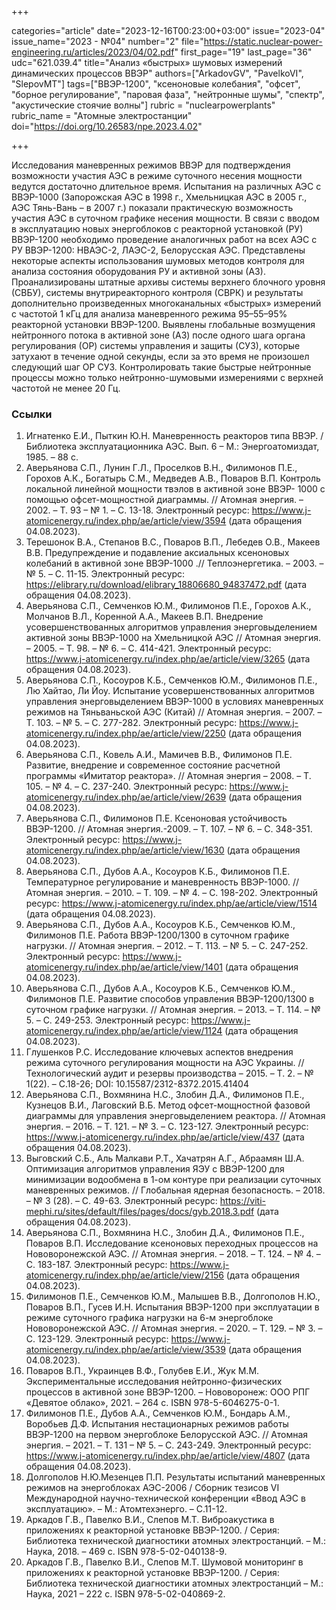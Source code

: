 +++

categories="article"
date="2023-12-16T00:23:00+03:00"
issue="2023-04"
issue_name="2023 - №04"
number="2"
file="https://static.nuclear-power-engineering.ru/articles/2023/04/02.pdf"
first_page="19"
last_page="36"
udc="621.039.4"
title="Анализ «быстрых» шумовых измерений динамических процессов ВВЭР"
authors=["ArkadovGV", "PavelkoVI", "SlepovMT"]
tags=["ВВЭР-1200", "ксеноновые колебания", "офсет", "борное регулирование", "паровая фаза", "нейтронные шумы", "спектр", "акустические стоячие волны"]
rubric = "nuclearpowerplants"
rubric_name = "Aтомные электростанции"
doi="https://doi.org/10.26583/npe.2023.4.02"

+++

Исследования маневренных режимов ВВЭР для подтверждения возможности участия АЭС в режиме суточного несения мощности ведутся достаточно длительное время. Испытания на различных АЭС с ВВЭР-1000 (Запорожская АЭС в 1998 г., Хмельницкая АЭС в 2005 г., АЭС Тянь-Вань – в 2007 г.) показали практическую возможность участия АЭС в суточном графике несения мощности. В связи с вводом в эксплуатацию новых энергоблоков с реакторной установкой (РУ) ВВЭР-1200 необходимо проведение аналогичных работ на всех АЭС с РУ ВВЭР-1200: НВАЭС-2, ЛАЭС-2, Белорусская АЭС. Представлены некоторые аспекты использования шумовых методов контроля для анализа состояния оборудования РУ и активной зоны (АЗ). Проанализированы штатные архивы системы верхнего блочного уровня (СВБУ), системы внутриреакторного контроля (СВРК) и результаты дополнительно произведенных многоканальных «быстрых» измерений с частотой 1 кГц для анализа маневренного режима 95–55–95% реакторной установки ВВЭР-1200. Выявлены глобальные возмущения нейтронного потока в активной зоне (АЗ) после одного шага органа регулирования (ОР) системы управления и защиты (СУЗ), которые затухают в течение одной секунды, если за это время не произошел следующий шаг ОР СУЗ. Контролировать такие быстрые нейтронные процессы можно только нейтронно-шумовыми измерениями с верхней частотой не менее 20 Гц.

### Ссылки

1. Игнатенко Е.И., Пыткин Ю.Н. Маневренность реакторов типа ВВЭР. / Библиотека эксплуатационника АЭС. Вып. 6 – М.: Энергоатомиздат, 1985. – 88 с.
2. Аверьянова С.П., Лунин Г.Л., Проселков В.Н., Филимонов П.Е., Горохов А.К., Богатырь С.М., Медведев А.В., Поваров В.П. Контроль локальной линейной мощности твэлов в активной зоне ВВЭР- 1000 с помощью офсет-мощностной диаграммы. // Атомная энергия. – 2002. – Т. 93 – № 1. – С. 13-18. Электронный ресурс: https://www.j-atomicenergy.ru/index.php/ae/article/view/3594 (дата обращения 04.08.2023).
3. Терешонок В.А., Степанов В.С., Поваров В.П., Лебедев О.В., Макеев В.В. Предупреждение и подавление аксиальных ксеноновых колебаний в активной зоне ВВЭР-1000 .// Теплоэнергетика. – 2003. – № 5. – С. 11-15. Электронный ресурс: https://elibrary.ru/download/elibrary_18806680_94837472.pdf (дата обращения 04.08.2023).
4. Аверьянова С.П., Семченков Ю.М., Филимонов П.Е., Горохов А.К., Молчанов В.Л., Коренной А.А., Макеев В.П. Внедрение усовершенствованных алгоритмов управления энерговыделением активной зоны ВВЭР-1000 на Хмельницкой АЭС // Атомная энергия. – 2005. – Т. 98. – № 6. – С. 414-421. Электронный ресурс: https://www.j-atomicenergy.ru/index.php/ae/article/view/3265 (дата обращения 04.08.2023).
5. Аверьянова С.П., Косоуров К.Б., Семченков Ю.М., Филимонов П.Е., Лю Хайтао, Ли Йоу. Испытание усовершенствованных алгоритмов управления энерговыделением ВВЭР-1000 в условиях маневренных режимов на Тяньваньской АЭС (Китай) // Атомная энергия. – 2007. – Т. 103. – № 5. – С. 277-282. Электронный ресурс: https://www.j-atomicenergy.ru/index.php/ae/article/view/2250 (дата обращения 04.08.2023).
6. Аверьянова С.П., Ковель А.И., Мамичев В.В., Филимонов П.Е. Развитие, внедрение и современное состояние расчетной программы «Имитатор реактора». // Атомная энергия – 2008. – Т. 105. – № 4. – С. 237-240. Электронный ресурс: https://www.j-atomicenergy.ru/index.php/ae/article/view/2639 (дата обращения 04.08.2023).
7. Аверьянова С.П., Филимонов П.Е. Ксеноновая устойчивость ВВЭР-1200. // Атомная энергия.-2009. – Т. 107. – № 6. – С. 348-351. Электронный ресурс: https://www.j-atomicenergy.ru/index.php/ae/article/view/1630 (дата обращения 04.08.2023).
8. Аверьянова С.П., Дубов А.А., Косоуров К.Б., Филимонов П.Е. Температурное регулирование и маневренность ВВЭР-1000. // Атомная энергия. – 2010. – Т. 109. – № 4. – С. 198-202. Электронный ресурс: https://www.j-atomicenergy.ru/index.php/ae/article/view/1514 (дата обращения 04.08.2023).
9. Аверьянова С.П., Дубов А.А., Косоуров К.Б., Семченков Ю.М., Филимонов П.Е. Работа ВВЭР-1200/1300 в суточном графике нагрузки. // Атомная энергия. – 2012. – Т. 113. – № 5. – С. 247-252. Электронный ресурс: https://www.j-atomicenergy.ru/index.php/ae/article/view/1401 (дата обращения 04.08.2023).
10. Аверьянова С.П., Дубов А.А., Косоуров К.Б., Семченков Ю.М., Филимонов П.Е. Развитие способов управления ВВЭР-1200/1300 в суточном графике нагрузки. // Атомная энергия. – 2013. – Т. 114. – № 5. – С. 249-253. Электронный ресурс: https://www.j-atomicenergy.ru/index.php/ae/article/view/1124 (дата обращения 04.08.2023).
11. Глушенков Р.С. Исследование ключевых аспектов внедрения режима суточного регулирования мощности на АЭС Украины. // Технологический аудит и резервы производства – 2015. – Т. 2. – № 1(22). – С.18-26; DOI: 10.15587/2312-8372.2015.41404
12. Аверьянова С.П., Вохмянина Н.С., Злобин Д.А., Филимонов П.Е., Кузнецов В.И., Лаговский В.Б. Метод офсет-мощностной фазовой диаграммы для управления энерговыделением реактора. // Атомная энергия. – 2016. – Т. 121. – № 3. – С. 123-127. Электронный ресурс: https://www.j-atomicenergy.ru/index.php/ae/article/view/437 (дата обращения 04.08.2023).
13. Выговский С.Б., Аль Малкави Р.Т., Хачатрян А.Г., Абраамян Ш.А. Оптимизация алгоритмов управления ЯЭУ с ВВЭР-1200 для минимизации водообмена в 1-ом контуре при реализации суточных маневренных режимов. // Глобальная ядерная безопасность. – 2018. – № 3 (28). – С. 49-63. Электронный ресурс: https://viti-mephi.ru/sites/default/files/pages/docs/gyb.2018.3.pdf (дата обращения 04.08.2023).
14. Аверьянова С.П., Вохмянина Н.С., Злобин Д.А., Филимонов П.Е., Поваров В.П. Исследование ксеноновых переходных процессов на Нововоронежской АЭС. // Атомная энергия. – 2018. – Т. 124. – № 4. – С. 183-187. Электронный ресурс: https://www.j-atomicenergy.ru/index.php/ae/article/view/2156 (дата обращения 04.08.2023).
15. Филимонов П.Е., Семченков Ю.М., Малышев В.В., Долгополов Н.Ю., Поваров В.П., Гусев И.Н. Испытания ВВЭР-1200 при эксплуатации в режиме суточного графика нагрузки на 6-м энергоблоке Нововоронежской АЭС. // Атомная энергия. – 2020. – Т. 129. – № 3. – С. 123-129. Электронный ресурс: https://www.j-atomicenergy.ru/index.php/ae/article/view/3539 (дата обращения 04.08.2023).
16. Поваров В.П., Украинцев В.Ф., Голубев Е.И., Жук М.М. Экспериментальные исследования нейтронно-физических процессов в активной зоне ВВЭР-1200. – Нововоронеж: ООО РПГ «Девятое облако», 2021. – 264 с. ISBN 978-5-6046275-0-1.
17. Филимонов П.Е., Дубов А.А., Семченков Ю.М., Бондарь А.М., Воробьев Д.Ф. Испытания нестационарных режимов работы ВВЭР-1200 на первом энергоблоке Белорусской АЭС. // Атомная энергия. – 2021. – Т. 131 – № 5. – С. 243-249. Электронный ресурс: https://www.j-atomicenergy.ru/index.php/ae/article/view/4807 (дата обращения 04.08.2023).
18. Долгополов Н.Ю.Мезенцев П.П. Результаты испытаний маневренных режимов на энергоблоках АЭС-2006 / Сборник тезисов VI Международной научно-технической конференции «Ввод АЭС в эксплуатацию». – М.: Атомтехэнерго. – С.11-12.
19. Аркадов Г.В., Павелко В.И., Слепов М.Т. Виброакустика в приложениях к реакторной установке ВВЭР-1200. / Серия: Библиотека технической диагностики атомных электростанций. – М.: Наука, 2018. – 469 с. ISBN 978-5-02-040138-9.
20. Аркадов Г.В., Павелко В.И., Слепов М.Т. Шумовой мониторинг в приложениях к реакторной установке ВВЭР-1200. / Серия: Библиотека технической диагностики атомных электростанций – М.: Наука, 2021 – 222 с. ISBN 978-5-02-040869-2.